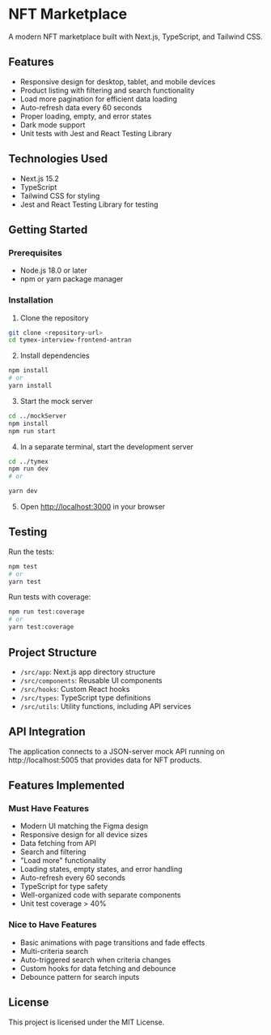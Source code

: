 # NFT Marketplace

A modern NFT marketplace built with Next.js, TypeScript, and Tailwind CSS.

## Features

- Responsive design for desktop, tablet, and mobile devices
- Product listing with filtering and search functionality
- Load more pagination for efficient data loading
- Auto-refresh data every 60 seconds
- Proper loading, empty, and error states
- Dark mode support
- Unit tests with Jest and React Testing Library

## Technologies Used

- Next.js 15.2
- TypeScript
- Tailwind CSS for styling
- Jest and React Testing Library for testing

## Getting Started

### Prerequisites

- Node.js 18.0 or later
- npm or yarn package manager

### Installation

1. Clone the repository

```bash
git clone <repository-url>
cd tymex-interview-frontend-antran
```

2. Install dependencies

```bash
npm install
# or
yarn install
```

3. Start the mock server

```bash
cd ../mockServer
npm install
npm run start
```

4. In a separate terminal, start the development server

```bash
cd ../tymex
npm run dev
# or

yarn dev
```

5. Open [http://localhost:3000](http://localhost:3000) in your browser

## Testing

Run the tests:

```bash
npm test
# or
yarn test
```

Run tests with coverage:

```bash
npm run test:coverage
# or
yarn test:coverage
```

## Project Structure

- `/src/app`: Next.js app directory structure
- `/src/components`: Reusable UI components
- `/src/hooks`: Custom React hooks
- `/src/types`: TypeScript type definitions
- `/src/utils`: Utility functions, including API services

## API Integration

The application connects to a JSON-server mock API running on http://localhost:5005 that provides data for NFT products.

## Features Implemented

### Must Have Features

- Modern UI matching the Figma design
- Responsive design for all device sizes
- Data fetching from API
- Search and filtering
- "Load more" functionality
- Loading states, empty states, and error handling
- Auto-refresh every 60 seconds
- TypeScript for type safety
- Well-organized code with separate components
- Unit test coverage > 40%

### Nice to Have Features

- Basic animations with page transitions and fade effects
- Multi-criteria search
- Auto-triggered search when criteria changes
- Custom hooks for data fetching and debounce
- Debounce pattern for search inputs

## License

This project is licensed under the MIT License.
